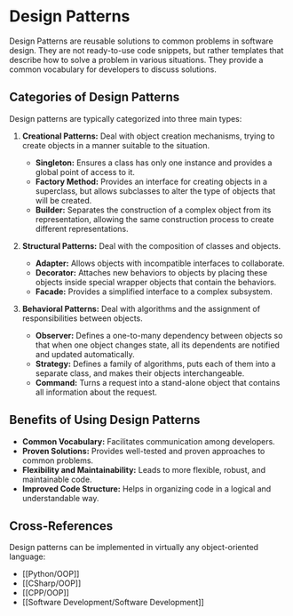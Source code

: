 # Design Patterns

Design Patterns are reusable solutions to common problems in software design. They are not ready-to-use code snippets, but rather templates that describe how to solve a problem in various situations. They provide a common vocabulary for developers to discuss solutions.

## Categories of Design Patterns

Design patterns are typically categorized into three main types:

1.  **Creational Patterns:** Deal with object creation mechanisms, trying to create objects in a manner suitable to the situation.
    *   **Singleton:** Ensures a class has only one instance and provides a global point of access to it.
    *   **Factory Method:** Provides an interface for creating objects in a superclass, but allows subclasses to alter the type of objects that will be created.
    *   **Builder:** Separates the construction of a complex object from its representation, allowing the same construction process to create different representations.

2.  **Structural Patterns:** Deal with the composition of classes and objects.
    *   **Adapter:** Allows objects with incompatible interfaces to collaborate.
    *   **Decorator:** Attaches new behaviors to objects by placing these objects inside special wrapper objects that contain the behaviors.
    *   **Facade:** Provides a simplified interface to a complex subsystem.

3.  **Behavioral Patterns:** Deal with algorithms and the assignment of responsibilities between objects.
    *   **Observer:** Defines a one-to-many dependency between objects so that when one object changes state, all its dependents are notified and updated automatically.
    *   **Strategy:** Defines a family of algorithms, puts each of them into a separate class, and makes their objects interchangeable.
    *   **Command:** Turns a request into a stand-alone object that contains all information about the request.

## Benefits of Using Design Patterns

*   **Common Vocabulary:** Facilitates communication among developers.
*   **Proven Solutions:** Provides well-tested and proven approaches to common problems.
*   **Flexibility and Maintainability:** Leads to more flexible, robust, and maintainable code.
*   **Improved Code Structure:** Helps in organizing code in a logical and understandable way.

## Cross-References

Design patterns can be implemented in virtually any object-oriented language:

*   [[Python/OOP]]
*   [[CSharp/OOP]]
*   [[CPP/OOP]]
*   [[Software Development/Software Development]]
